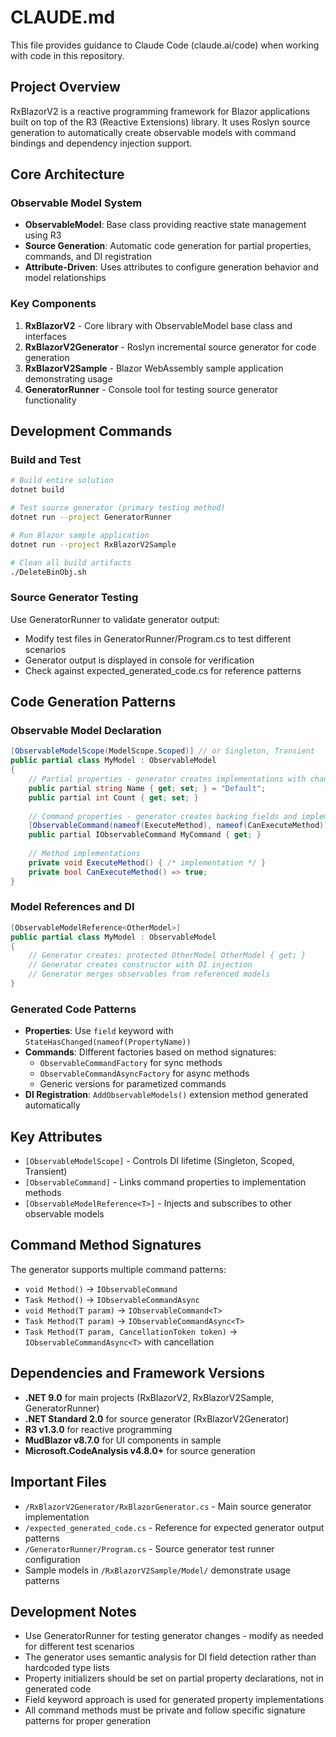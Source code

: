 # CLAUDE.md

This file provides guidance to Claude Code (claude.ai/code) when working with code in this repository.

## Project Overview

RxBlazorV2 is a reactive programming framework for Blazor applications built on top of the R3 (Reactive Extensions) library. It uses Roslyn source generation to automatically create observable models with command bindings and dependency injection support.

## Core Architecture

### Observable Model System
- **ObservableModel**: Base class providing reactive state management using R3
- **Source Generation**: Automatic code generation for partial properties, commands, and DI registration
- **Attribute-Driven**: Uses attributes to configure generation behavior and model relationships

### Key Components
1. **RxBlazorV2** - Core library with ObservableModel base class and interfaces
2. **RxBlazorV2Generator** - Roslyn incremental source generator for code generation  
3. **RxBlazorV2Sample** - Blazor WebAssembly sample application demonstrating usage
4. **GeneratorRunner** - Console tool for testing source generator functionality

## Development Commands

### Build and Test
```bash
# Build entire solution
dotnet build

# Test source generator (primary testing method)
dotnet run --project GeneratorRunner

# Run Blazor sample application
dotnet run --project RxBlazorV2Sample

# Clean all build artifacts
./DeleteBinObj.sh
```

### Source Generator Testing
Use GeneratorRunner to validate generator output:
- Modify test files in GeneratorRunner/Program.cs to test different scenarios
- Generator output is displayed in console for verification
- Check against expected_generated_code.cs for reference patterns

## Code Generation Patterns

### Observable Model Declaration
```csharp
[ObservableModelScope(ModelScope.Scoped)] // or Singleton, Transient
public partial class MyModel : ObservableModel
{
    // Partial properties - generator creates implementations with change notifications
    public partial string Name { get; set; } = "Default";
    public partial int Count { get; set; }
    
    // Command properties - generator creates backing fields and implementations
    [ObservableCommand(nameof(ExecuteMethod), nameof(CanExecuteMethod))]
    public partial IObservableCommand MyCommand { get; }
    
    // Method implementations
    private void ExecuteMethod() { /* implementation */ }
    private bool CanExecuteMethod() => true;
}
```

### Model References and DI
```csharp
[ObservableModelReference<OtherModel>]
public partial class MyModel : ObservableModel
{
    // Generator creates: protected OtherModel OtherModel { get; }
    // Generator creates constructor with DI injection
    // Generator merges observables from referenced models
}
```

### Generated Code Patterns
- **Properties**: Use `field` keyword with `StateHasChanged(nameof(PropertyName))`
- **Commands**: Different factories based on method signatures:
  - `ObservableCommandFactory` for sync methods
  - `ObservableCommandAsyncFactory` for async methods
  - Generic versions for parametized commands
- **DI Registration**: `AddObservableModels()` extension method generated automatically

## Key Attributes

- `[ObservableModelScope]` - Controls DI lifetime (Singleton, Scoped, Transient)
- `[ObservableCommand]` - Links command properties to implementation methods
- `[ObservableModelReference<T>]` - Injects and subscribes to other observable models

## Command Method Signatures

The generator supports multiple command patterns:
- `void Method()` → `IObservableCommand`  
- `Task Method()` → `IObservableCommandAsync`
- `void Method(T param)` → `IObservableCommand<T>`
- `Task Method(T param)` → `IObservableCommandAsync<T>`
- `Task Method(T param, CancellationToken token)` → `IObservableCommandAsync<T>` with cancellation

## Dependencies and Framework Versions

- **.NET 9.0** for main projects (RxBlazorV2, RxBlazorV2Sample, GeneratorRunner)
- **.NET Standard 2.0** for source generator (RxBlazorV2Generator)
- **R3 v1.3.0** for reactive programming
- **MudBlazor v8.7.0** for UI components in sample
- **Microsoft.CodeAnalysis v4.8.0+** for source generation

## Important Files

- `/RxBlazorV2Generator/RxBlazorGenerator.cs` - Main source generator implementation
- `/expected_generated_code.cs` - Reference for expected generator output patterns
- `/GeneratorRunner/Program.cs` - Source generator test runner configuration
- Sample models in `/RxBlazorV2Sample/Model/` demonstrate usage patterns

## Development Notes

- Use GeneratorRunner for testing generator changes - modify as needed for different test scenarios
- The generator uses semantic analysis for DI field detection rather than hardcoded type lists  
- Property initializers should be set on partial property declarations, not in generated code
- Field keyword approach is used for generated property implementations
- All command methods must be private and follow specific signature patterns for proper generation